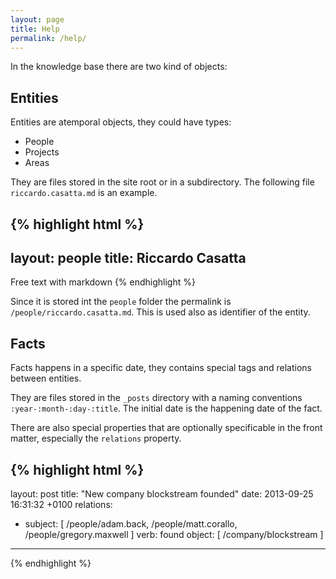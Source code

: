 ```yaml
---
layout: page
title: Help
permalink: /help/
---
```


In the knowledge base there are two kind of objects:

## Entities
Entities are atemporal objects, they could have types:

* People
* Projects
* Areas

They are files stored in the site root or in a subdirectory. The following file `riccardo.casatta.md` is an example.

{% highlight html %}
---
layout: people
title: Riccardo Casatta
---

Free text with markdown
{% endhighlight %}

Since it is stored int the `people` folder the permalink is `/people/riccardo.casatta.md`. This is used also as identifier of the entity.


## Facts
Facts happens in a specific date, they contains special tags and relations between entities.

They are files stored in the `_posts` directory with a naming conventions `:year-:month-:day-:title`. The initial date is the happening date of the fact.

There are also special properties that are optionally specificable in the front matter, especially the `relations` property.

{% highlight html %}
---
layout: post
title:  "New company blockstream founded"
date:   2013-09-25 16:31:32 +0100
relations:
   - subject: [ /people/adam.back, /people/matt.corallo, /people/gregory.maxwell  ]
     verb: found
     object: [ /company/blockstream ]
---


{% endhighlight %}
